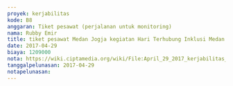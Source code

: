 ```yaml
---
proyek: kerjabilitas
kode: B8
anggaran: Tiket pesawat (perjalanan untuk monitoring)
nama: Rubby Emir
title: tiket pesawat Medan Jogja kegiatan Hari Terhubung Inklusi Medan
date: 2017-04-29
biaya: 1209000
nota: https://wiki.ciptamedia.org/wiki/File:April_29_2017_kerjabilitas_B8_invoice_tiket_medan_jogja_rubby.jpg
tanggalpelunasan: 2017-04-29
notapelunasan:
---
```

